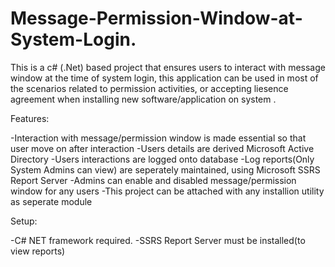 # Message-Permission-Window-at-System-Login.


This is a c# (.Net) based project that ensures users to interact with message window at the time of system login, 
this application can be used in most of the scenarios related to permission activities, or accepting liesence agreement 
when installing new software/application on system .


Features:

-Interaction with message/permission window is made essential so that user move on  after interaction
-Users details are derived Microsoft Active Directory
-Users interactions are logged onto database
-Log reports(Only System Admins can view)  are seperately maintained, using Microsoft SSRS Report Server 
-Admins can enable and disabled message/permission window for any users
-This project can be attached with any installion utility as seperate module

Setup:

-C# NET framework required.
-SSRS Report Server must be installed(to view reports)
